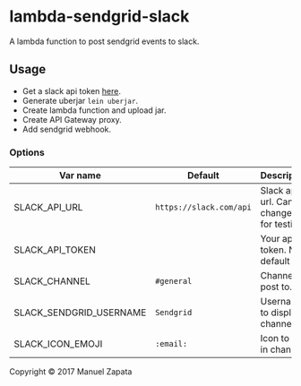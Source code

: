 # lambda-sendgrid-slack

A lambda function to post sendgrid events to slack.

## Usage

* Get a slack api token [here](https://api.slack.com/custom-integrations/legacy-tokens).
* Generate uberjar `lein uberjar`.
* Create lambda function and upload jar.
* Create API Gateway proxy.
* Add sendgrid webhook.

### Options

| Var name                | Default                 | Description |
| ----------------------- | ----------------------- | ------------------------------------------ |
| SLACK_API_URL           | `https://slack.com/api` | Slack api url. Can be changed for testing. |
| SLACK_API_TOKEN         |                         | Your api token. Np default set.            |
| SLACK_CHANNEL           | `#general`              | Channel to post to.                        |
| SLACK_SENDGRID_USERNAME | `Sendgrid`              | Username to display in channel.            |
| SLACK_ICON_EMOJI        | `:email:`               | Icon to use in channel.                    |


Copyright © 2017 Manuel Zapata
